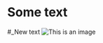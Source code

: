# Some text
#_New text
![This is an image](https://p.kindpng.com/picc/s/48-483237_github-logo-png-transparent-logo-github-png-png.png)
